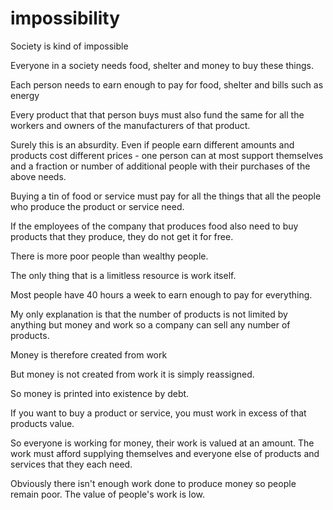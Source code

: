 # impossibility

Society is kind of impossible

Everyone in a society needs food, shelter and money to buy these things.

Each person needs to earn enough to pay for food, shelter and bills such as energy

Every product that that person buys must also fund the same for all the workers and owners of the manufacturers of that product.

Surely this is an absurdity. Even if people earn different amounts and products cost different prices - one person can at most support themselves and a fraction or number of additional people with their purchases of the above needs.

Buying a tin of food or service must pay for all the things that all the people who produce the product or service need.

If the employees of the company that produces food also need to buy products that they produce, they do not get it for free.

There is more poor people than wealthy people.

The only thing that is a limitless resource is work itself.

Most people have 40 hours a week to earn enough to pay for everything.

My only explanation is that the number of products is not limited by anything but money and work so a company can sell any number of products.

Money is therefore created from work

But money is not created from work it is simply reassigned.

So money is printed into existence by debt.

If you want to buy a product or service, you must work in excess of that products value.

So everyone is working for money, their work is valued at an amount. The work must afford supplying themselves and everyone else of products and services that they each need.

Obviously there isn't enough work done to produce money so people remain poor. The value of people's work is low.
